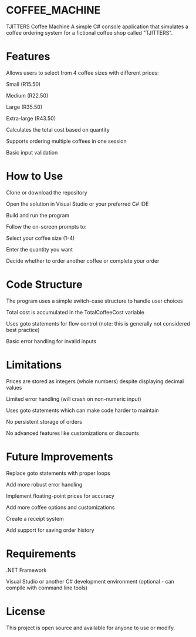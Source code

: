 # COFFEE_MACHINE
TJITTERS Coffee Machine
A simple C# console application that simulates a coffee ordering system for a fictional coffee shop called "TJITTERS".

# Features
  Allows users to select from 4 coffee sizes with different prices:

  Small (R15.50)
  
  Medium (R22.50)
  
  Large (R35.50)
  
  Extra-large (R43.50)
  
  Calculates the total cost based on quantity
  
  Supports ordering multiple coffees in one session
  
  Basic input validation

# How to Use
  Clone or download the repository

  Open the solution in Visual Studio or your preferred C# IDE
  
  Build and run the program
  
  Follow the on-screen prompts to:
  
  Select your coffee size (1-4)
  
  Enter the quantity you want
  
  Decide whether to order another coffee or complete your order

# Code Structure
  The program uses a simple switch-case structure to handle user choices

  Total cost is accumulated in the TotalCoffeeCost variable
  
  Uses goto statements for flow control (note: this is generally not considered best practice)
  
  Basic error handling for invalid inputs

# Limitations
  Prices are stored as integers (whole numbers) despite displaying decimal values
  
  Limited error handling (will crash on non-numeric input)
  
  Uses goto statements which can make code harder to maintain
  
  No persistent storage of orders
  
  No advanced features like customizations or discounts

# Future Improvements
  Replace goto statements with proper loops
  
  Add more robust error handling
  
  Implement floating-point prices for accuracy
  
  Add more coffee options and customizations
  
  Create a receipt system
  
  Add support for saving order history

# Requirements
  .NET Framework
  
  Visual Studio or another C# development environment (optional - can compile with command line tools)

# License
  This project is open source and available for anyone to use or modify.

